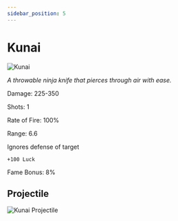 ```yaml
---
sidebar_position: 5
---
```


# Kunai

![Kunai](https://vwiki.valorserver.com/api/item/picture/kunai)

<i>A throwable ninja knife that pierces through air with ease.</i>

Damage: 225-350

Shots: 1

Rate of Fire: 100%

Range: 6.6

Ignores defense of target

    +100 Luck
    
Fame Bonus: 8%

## Projectile

![Kunai Projectile](https://cdn.discordapp.com/attachments/948448304574910534/948595759496962048/unknown.png)
